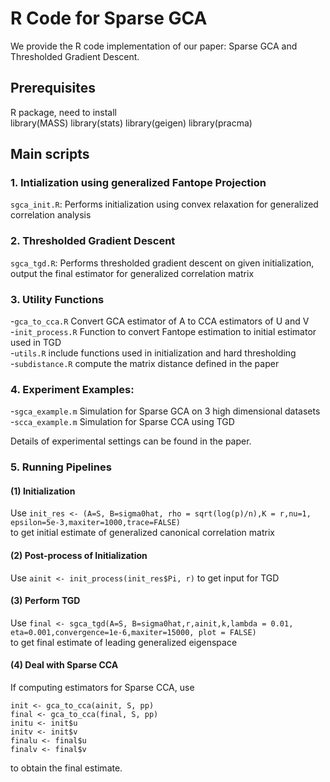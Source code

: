 # R Code for Sparse GCA

We provide the R code implementation of our paper: Sparse GCA and Thresholded Gradient Descent.

## Prerequisites
R package, need to install \
library(MASS)
library(stats)
library(geigen)
library(pracma)

## Main scripts

### 1. Intialization using generalized Fantope Projection
`sgca_init.R`: Performs initialization using convex relaxation for generalized correlation analysis

### 2. Thresholded Gradient Descent
`sgca_tgd.R`: Performs thresholded gradient descent on given initialization, \
output the final estimator for generalized correlation matrix

### 3. Utility Functions
-`gca_to_cca.R` Convert GCA estimator of A to CCA estimators of U and V\
-`init_process.R` Function to convert Fantope estimation to initial estimator used in TGD\
-`utils.R` include functions used in initialization and hard thresholding\
-`subdistance.R` compute the matrix distance defined in the paper

### 4. Experiment Examples:
-`sgca_example.m` Simulation for Sparse GCA on 3 high dimensional datasets\
-`scca_example.m` Simulation for Sparse CCA using TGD

Details of experimental settings can be found in the paper. 

### 5. Running Pipelines
#### (1) Initialization
Use `init_res <- (A=S, B=sigma0hat, rho = sqrt(log(p)/n),K = r,nu=1, epsilon=5e-3,maxiter=1000,trace=FALSE)` \
to get initial estimate of generalized canonical correlation matrix
#### (2) Post-process of Initialization
Use `ainit <- init_process(init_res$Pi, r)` to get input for TGD
#### (3) Perform TGD
Use `final <- sgca_tgd(A=S, B=sigma0hat,r,ainit,k,lambda = 0.01, eta=0.001,convergence=1e-6,maxiter=15000, plot = FALSE)`  
to get final estimate of leading generalized eigenspace
#### (4) Deal with Sparse CCA
If computing estimators for Sparse CCA, use 
```
init <- gca_to_cca(ainit, S, pp)
final <- gca_to_cca(final, S, pp)
initu <- init$u
initv <- init$v
finalu <- final$u
finalv <- final$v
```
to obtain the final estimate. 
